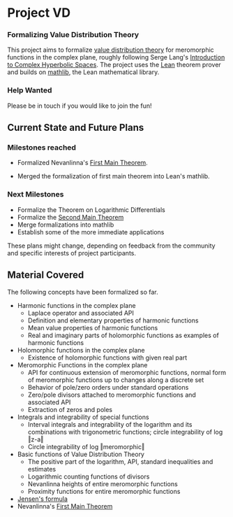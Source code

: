 # Project VD

### Formalizing Value Distribution Theory

This project aims to formalize [value distribution
theory](https://en.wikipedia.org/wiki/Value_distribution_theory_of_holomorphic_functions)
for meromorphic functions in the complex plane, roughly following Serge Lang's
[Introduction to Complex Hyperbolic
Spaces](https://link.springer.com/book/10.1007/978-1-4757-1945-1). The project
uses the [Lean](https://lean-lang.org/) theorem prover and builds on
[mathlib](https://leanprover-community.github.io/), the Lean mathematical
library.

### Help Wanted

Please be in touch if you would like to join
the fun!

## Current State and Future Plans

### Milestones reached

- Formalized Nevanlinna's [First Main
  Theorem](https://en.wikipedia.org/wiki/Nevanlinna_theory#First_fundamental_theorem).

- Merged the formalization of first main theorem into Lean's mathlib.

### Next Milestones 

- Formalize the Theorem on Logarithmic Differentials
- Formalize the [Second Main
  Theorem](https://en.wikipedia.org/wiki/Nevanlinna_theory#Second_fundamental_theorem)
- Merge formalizations into mathlib
- Establish some of the more immediate applications

These plans might change, depending on feedback from the community and specific
interests of project participants.

## Material Covered

The following concepts have been formalized so far.

- Harmonic functions in the complex plane
    - Laplace operator and associated API
    - Definition and elementary properties of harmonic functions
    - Mean value properties of harmonic functions
    - Real and imaginary parts of holomorphic functions as examples of harmonic
      functions
- Holomorphic functions in the complex plane
    - Existence of holomorphic functions with given real part
- Meromorphic Functions in the complex plane
    - API for continuous extension of meromorphic functions, normal form of
      meromorphic functions up to changes along a discrete set
    - Behavior of pole/zero orders under standard operations
    - Zero/pole divisors attached to meromorphic functions and associated API
    - Extraction of zeros and poles
- Integrals and integrability of special functions
    - Interval integrals and integrability of the logarithm and its combinations
      with trigonometric functions; circle integrability of log ‖z-a‖
    - Circle integrability of log ‖meromorphic‖
- Basic functions of Value Distribution Theory
    - The positive part of the logarithm, API, standard inequalities and
      estimates
    - Logarithmic counting functions of divisors
    - Nevanlinna heights of entire meromorphic functions
    - Proximity functions for entire meromorphic functions
- [Jensen's formula](https://en.wikipedia.org/wiki/Jensen%27s_formula)
- Nevanlinna's [First Main
  Theorem](https://en.wikipedia.org/wiki/Nevanlinna_theory#First_fundamental_theorem)
